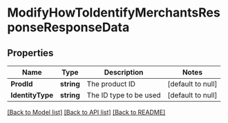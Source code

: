 # ModifyHowToIdentifyMerchantsResponseResponseData

## Properties
Name | Type | Description | Notes
------------ | ------------- | ------------- | -------------
**ProdId** | **string** | The product ID | [default to null]
**IdentityType** | **string** | The ID type to be used | [default to null]

[[Back to Model list]](../README.md#documentation-for-models) [[Back to API list]](../README.md#documentation-for-api-endpoints) [[Back to README]](../README.md)

